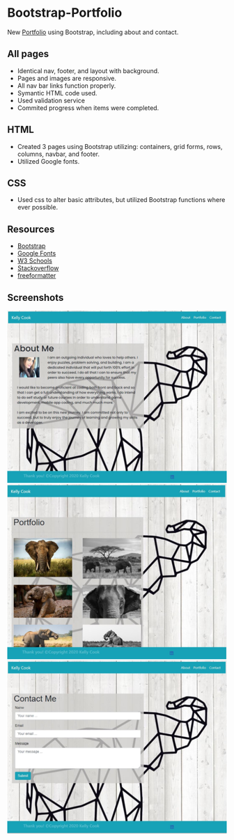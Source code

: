 # Bootstrap-Portfolio
New [Portfolio](https://krcook1980.github.io/Bootstrap-Portfolio/) using Bootstrap, including about and contact. 
## All pages
- Identical nav, footer, and layout with background.
- Pages and images are responsive.
- All nav bar links function properly.
- Symantic HTML code used.
- Used validation service 
- Commited progress when items were completed.

## HTML
- Created 3 pages using Bootstrap utilizing: containers, grid forms, rows, columns, navbar, and footer.
- Utilized Google fonts.

## CSS
- Used css to alter basic attributes, but utilized Bootstrap functions where ever possible.

## Resources
- [Bootstrap](https://getbootstrap.com/)
- [Google Fonts](https://fonts.google.com/)
- [W3 Schools](https://www.w3schools.com/)
- [Stackoverflow](https://stackoverflow.com/)
- [freeformatter](https://www.freeformatter.com/html-validator.html)

## Screenshots
<img src="https://github.com/krcook1980/Bootstrap-Portfolio/blob/main/Assets/indexscreenshot.JPG">
<img src="https://github.com/krcook1980/Bootstrap-Portfolio/blob/main/Assets/portfolioscreenshot.JPG">
<img src="https://github.com/krcook1980/Bootstrap-Portfolio/blob/main/Assets/contactscreenshot.JPG">

